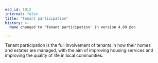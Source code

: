 ```yaml
---
esd_id: 1012
internal: false
title: "Tenant participation"
history: >-
  Name changed to 'Tenant participation' in version 4.00.@en

---
```


Tenant participation is the full involvement of tenants in how their homes and estates are managed, with the aim of improving housing services and improving the quality of life in local communities.

